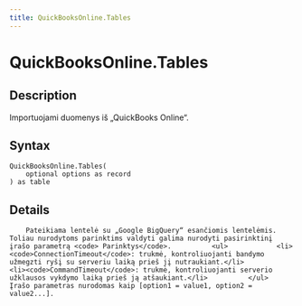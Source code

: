 ```yaml
---
title: QuickBooksOnline.Tables
---
```


# QuickBooksOnline.Tables


## Description

Importuojami duomenys iš „QuickBooks Online“.


## Syntax

```powerquery
QuickBooksOnline.Tables(
    optional options as record
) as table
```


## Details

        Pateikiama lentelė su „Google BigQuery“ esančiomis lentelėmis. Toliau nurodytoms parinktims valdyti galima nurodyti pasirinktinį įrašo parametrą <code> Parinktys</code>.          <ul>            <li><code>ConnectionTimeout</code>: trukmė, kontroliuojanti bandymo užmegzti ryšį su serveriu laiką prieš jį nutraukiant.</li>            <li><code>CommandTimeout</code>: trukmė, kontroliuojanti serverio užklausos vykdymo laiką prieš ją atšaukiant.</li>          </ul>        Įrašo parametras nurodomas kaip [option1 = value1, option2 = value2...].    


